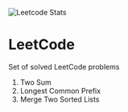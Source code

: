 ![Leetcode Stats](https://leetcode.card.workers.dev/?username=timgerdes&extension=activity)
# LeetCode
Set of solved LeetCode problems

1. Two Sum
14. Longest Common Prefix
21. Merge Two Sorted Lists
